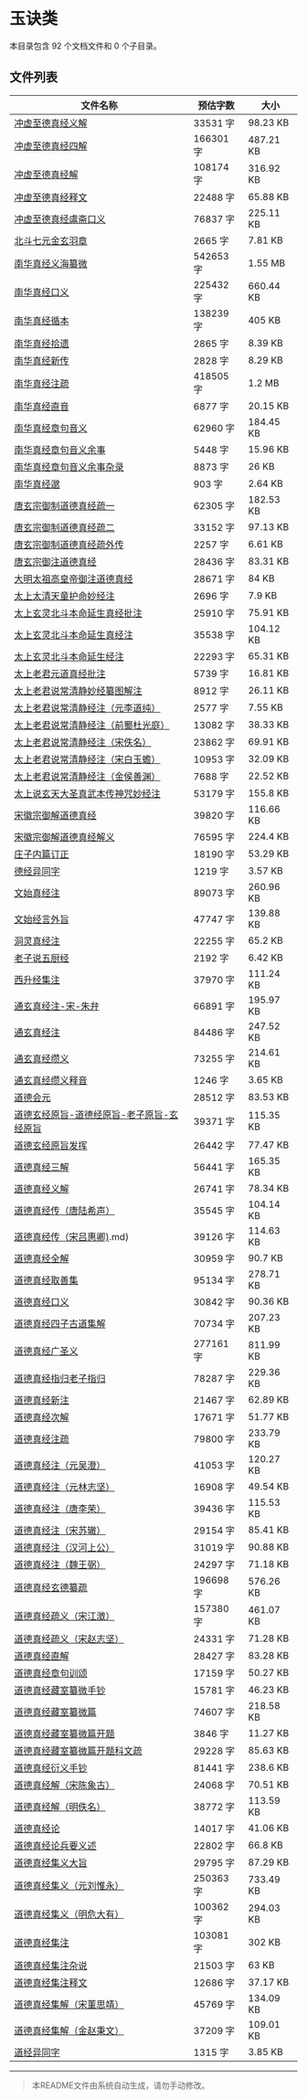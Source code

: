 # 玉诀类

本目录包含 92 个文档文件和 0 个子目录。

## 文件列表

| 文件名称 | 预估字数 | 大小 |
|---------|---------|------|
| [冲虚至德真经义解](道藏/正统道藏洞神部/玉诀类/冲虚至德真经义解.md) | 33531 字 | 98.23 KB |
| [冲虚至德真经四解](道藏/正统道藏洞神部/玉诀类/冲虚至德真经四解.md) | 166301 字 | 487.21 KB |
| [冲虚至德真经解](道藏/正统道藏洞神部/玉诀类/冲虚至德真经解.md) | 108174 字 | 316.92 KB |
| [冲虚至德真经释文](道藏/正统道藏洞神部/玉诀类/冲虚至德真经释文.md) | 22488 字 | 65.88 KB |
| [冲虚至德真经鬳斋口义](道藏/正统道藏洞神部/玉诀类/冲虚至德真经鬳斋口义.md) | 76837 字 | 225.11 KB |
| [北斗七元金玄羽章](道藏/正统道藏洞神部/玉诀类/北斗七元金玄羽章.md) | 2665 字 | 7.81 KB |
| [南华真经义海纂微](道藏/正统道藏洞神部/玉诀类/南华真经义海纂微.md) | 542653 字 | 1.55 MB |
| [南华真经口义](道藏/正统道藏洞神部/玉诀类/南华真经口义.md) | 225432 字 | 660.44 KB |
| [南华真经循本](道藏/正统道藏洞神部/玉诀类/南华真经循本.md) | 138239 字 | 405 KB |
| [南华真经拾遗](道藏/正统道藏洞神部/玉诀类/南华真经拾遗.md) | 2865 字 | 8.39 KB |
| [南华真经新传](道藏/正统道藏洞神部/玉诀类/南华真经新传.md) | 2828 字 | 8.29 KB |
| [南华真经注疏](道藏/正统道藏洞神部/玉诀类/南华真经注疏.md) | 418505 字 | 1.2 MB |
| [南华真经直音](道藏/正统道藏洞神部/玉诀类/南华真经直音.md) | 6877 字 | 20.15 KB |
| [南华真经章句音义](道藏/正统道藏洞神部/玉诀类/南华真经章句音义.md) | 62960 字 | 184.45 KB |
| [南华真经章句音义余事](道藏/正统道藏洞神部/玉诀类/南华真经章句音义余事.md) | 5448 字 | 15.96 KB |
| [南华真经章句音义余事杂录](道藏/正统道藏洞神部/玉诀类/南华真经章句音义余事杂录.md) | 8873 字 | 26 KB |
| [南华真经邈](道藏/正统道藏洞神部/玉诀类/南华真经邈.md) | 903 字 | 2.64 KB |
| [唐玄宗御制道德真经疏一](道藏/正统道藏洞神部/玉诀类/唐玄宗御制道德真经疏一.md) | 62305 字 | 182.53 KB |
| [唐玄宗御制道德真经疏二](道藏/正统道藏洞神部/玉诀类/唐玄宗御制道德真经疏二.md) | 33152 字 | 97.13 KB |
| [唐玄宗御制道德真经疏外传](道藏/正统道藏洞神部/玉诀类/唐玄宗御制道德真经疏外传.md) | 2257 字 | 6.61 KB |
| [唐玄宗御注道德真经](道藏/正统道藏洞神部/玉诀类/唐玄宗御注道德真经.md) | 28436 字 | 83.31 KB |
| [大明太祖高皇帝御注道德真经](道藏/正统道藏洞神部/玉诀类/大明太祖高皇帝御注道德真经.md) | 28671 字 | 84 KB |
| [太上太清天童护命妙经注](道藏/正统道藏洞神部/玉诀类/太上太清天童护命妙经注.md) | 2696 字 | 7.9 KB |
| [太上玄灵北斗本命延生真经批注](道藏/正统道藏洞神部/玉诀类/太上玄灵北斗本命延生真经批注.md) | 25910 字 | 75.91 KB |
| [太上玄灵北斗本命延生真经注](道藏/正统道藏洞神部/玉诀类/太上玄灵北斗本命延生真经注.md) | 35538 字 | 104.12 KB |
| [太上玄灵北斗本命延生经注](道藏/正统道藏洞神部/玉诀类/太上玄灵北斗本命延生经注.md) | 22293 字 | 65.31 KB |
| [太上老君元道真经批注](道藏/正统道藏洞神部/玉诀类/太上老君元道真经批注.md) | 5739 字 | 16.81 KB |
| [太上老君说常清静妙经纂图解注](道藏/正统道藏洞神部/玉诀类/太上老君说常清静妙经纂图解注.md) | 8912 字 | 26.11 KB |
| [太上老君说常清静经注（元李道纯）](道藏/正统道藏洞神部/玉诀类/太上老君说常清静经注（元李道纯）.md) | 2577 字 | 7.55 KB |
| [太上老君说常清静经注（前蜀杜光庭）](道藏/正统道藏洞神部/玉诀类/太上老君说常清静经注（前蜀杜光庭）.md) | 13082 字 | 38.33 KB |
| [太上老君说常清静经注（宋佚名）](道藏/正统道藏洞神部/玉诀类/太上老君说常清静经注（宋佚名）.md) | 23862 字 | 69.91 KB |
| [太上老君说常清静经注（宋白玉蟾）](道藏/正统道藏洞神部/玉诀类/太上老君说常清静经注（宋白玉蟾）.md) | 10953 字 | 32.09 KB |
| [太上老君说常清静经注（金侯善渊）](道藏/正统道藏洞神部/玉诀类/太上老君说常清静经注（金侯善渊）.md) | 7688 字 | 22.52 KB |
| [太上说玄天大圣真武本传神咒妙经注](道藏/正统道藏洞神部/玉诀类/太上说玄天大圣真武本传神咒妙经注.md) | 53179 字 | 155.8 KB |
| [宋徽宗御解道德真经](道藏/正统道藏洞神部/玉诀类/宋徽宗御解道德真经.md) | 39820 字 | 116.66 KB |
| [宋徽宗御解道德真经解义](道藏/正统道藏洞神部/玉诀类/宋徽宗御解道德真经解义.md) | 76595 字 | 224.4 KB |
| [庄子内篇订正](道藏/正统道藏洞神部/玉诀类/庄子内篇订正.md) | 18190 字 | 53.29 KB |
| [德经异同字](道藏/正统道藏洞神部/玉诀类/德经异同字.md) | 1219 字 | 3.57 KB |
| [文始真经注](道藏/正统道藏洞神部/玉诀类/文始真经注.md) | 89073 字 | 260.96 KB |
| [文始经言外旨](道藏/正统道藏洞神部/玉诀类/文始经言外旨.md) | 47747 字 | 139.88 KB |
| [洞灵真经注](道藏/正统道藏洞神部/玉诀类/洞灵真经注.md) | 22255 字 | 65.2 KB |
| [老子说五厨经](道藏/正统道藏洞神部/玉诀类/老子说五厨经.md) | 2192 字 | 6.42 KB |
| [西升经集注](道藏/正统道藏洞神部/玉诀类/西升经集注.md) | 37970 字 | 111.24 KB |
| [通玄真经注-宋-朱弁](道藏/正统道藏洞神部/玉诀类/通玄真经注-宋-朱弁.md) | 66891 字 | 195.97 KB |
| [通玄真经注](道藏/正统道藏洞神部/玉诀类/通玄真经注.md) | 84486 字 | 247.52 KB |
| [通玄真经缵义](道藏/正统道藏洞神部/玉诀类/通玄真经缵义.md) | 73255 字 | 214.61 KB |
| [通玄真经缵义释音](道藏/正统道藏洞神部/玉诀类/通玄真经缵义释音.md) | 1246 字 | 3.65 KB |
| [道德会元](道藏/正统道藏洞神部/玉诀类/道德会元.md) | 28512 字 | 83.53 KB |
| [道德玄经原旨-道德经原旨-老子原旨-玄经原旨](道藏/正统道藏洞神部/玉诀类/道德玄经原旨-道德经原旨-老子原旨-玄经原旨.md) | 39371 字 | 115.35 KB |
| [道德玄经原旨发挥](道藏/正统道藏洞神部/玉诀类/道德玄经原旨发挥.md) | 26442 字 | 77.47 KB |
| [道德真经三解](道藏/正统道藏洞神部/玉诀类/道德真经三解.md) | 56441 字 | 165.35 KB |
| [道德真经义解](道藏/正统道藏洞神部/玉诀类/道德真经义解.md) | 26741 字 | 78.34 KB |
| [道德真经传（唐陆希声）](道藏/正统道藏洞神部/玉诀类/道德真经传（唐陆希声）.md) | 35545 字 | 104.14 KB |
| [道德真经传（宋吕惠卿)](道藏/正统道藏洞神部/玉诀类/道德真经传（宋吕惠卿).md) | 39126 字 | 114.63 KB |
| [道德真经全解](道藏/正统道藏洞神部/玉诀类/道德真经全解.md) | 30959 字 | 90.7 KB |
| [道德真经取善集](道藏/正统道藏洞神部/玉诀类/道德真经取善集.md) | 95134 字 | 278.71 KB |
| [道德真经口义](道藏/正统道藏洞神部/玉诀类/道德真经口义.md) | 30842 字 | 90.36 KB |
| [道德真经四子古道集解](道藏/正统道藏洞神部/玉诀类/道德真经四子古道集解.md) | 70734 字 | 207.23 KB |
| [道德真经广圣义](道藏/正统道藏洞神部/玉诀类/道德真经广圣义.md) | 277161 字 | 811.99 KB |
| [道德真经指归老子指归](道藏/正统道藏洞神部/玉诀类/道德真经指归老子指归.md) | 78287 字 | 229.36 KB |
| [道德真经新注](道藏/正统道藏洞神部/玉诀类/道德真经新注.md) | 21467 字 | 62.89 KB |
| [道德真经次解](道藏/正统道藏洞神部/玉诀类/道德真经次解.md) | 17671 字 | 51.77 KB |
| [道德真经注疏](道藏/正统道藏洞神部/玉诀类/道德真经注疏.md) | 79800 字 | 233.79 KB |
| [道德真经注（元吴澄）](道藏/正统道藏洞神部/玉诀类/道德真经注（元吴澄）.md) | 41053 字 | 120.27 KB |
| [道德真经注（元林志坚）](道藏/正统道藏洞神部/玉诀类/道德真经注（元林志坚）.md) | 16908 字 | 49.54 KB |
| [道德真经注（唐李荣）](道藏/正统道藏洞神部/玉诀类/道德真经注（唐李荣）.md) | 39436 字 | 115.53 KB |
| [道德真经注（宋苏辙）](道藏/正统道藏洞神部/玉诀类/道德真经注（宋苏辙）.md) | 29154 字 | 85.41 KB |
| [道德真经注（汉河上公）](道藏/正统道藏洞神部/玉诀类/道德真经注（汉河上公）.md) | 31019 字 | 90.88 KB |
| [道德真经注（魏王弼）](道藏/正统道藏洞神部/玉诀类/道德真经注（魏王弼）.md) | 24297 字 | 71.18 KB |
| [道德真经玄德纂疏](道藏/正统道藏洞神部/玉诀类/道德真经玄德纂疏.md) | 196698 字 | 576.26 KB |
| [道德真经疏义（宋江澂）](道藏/正统道藏洞神部/玉诀类/道德真经疏义（宋江澂）.md) | 157380 字 | 461.07 KB |
| [道德真经疏义（宋赵志坚）](道藏/正统道藏洞神部/玉诀类/道德真经疏义（宋赵志坚）.md) | 24331 字 | 71.28 KB |
| [道德真经直解](道藏/正统道藏洞神部/玉诀类/道德真经直解.md) | 28427 字 | 83.28 KB |
| [道德真经章句训颂](道藏/正统道藏洞神部/玉诀类/道德真经章句训颂.md) | 17159 字 | 50.27 KB |
| [道德真经藏室纂微手钞](道藏/正统道藏洞神部/玉诀类/道德真经藏室纂微手钞.md) | 15781 字 | 46.23 KB |
| [道德真经藏室纂微篇](道藏/正统道藏洞神部/玉诀类/道德真经藏室纂微篇.md) | 74607 字 | 218.58 KB |
| [道德真经藏室纂微篇开题](道藏/正统道藏洞神部/玉诀类/道德真经藏室纂微篇开题.md) | 3846 字 | 11.27 KB |
| [道德真经藏室纂微篇开题科文疏](道藏/正统道藏洞神部/玉诀类/道德真经藏室纂微篇开题科文疏.md) | 29228 字 | 85.63 KB |
| [道德真经衍义手钞](道藏/正统道藏洞神部/玉诀类/道德真经衍义手钞.md) | 81441 字 | 238.6 KB |
| [道德真经解（宋陈象古）](道藏/正统道藏洞神部/玉诀类/道德真经解（宋陈象古）.md) | 24068 字 | 70.51 KB |
| [道德真经解（明佚名）](道藏/正统道藏洞神部/玉诀类/道德真经解（明佚名）.md) | 38772 字 | 113.59 KB |
| [道德真经论](道藏/正统道藏洞神部/玉诀类/道德真经论.md) | 14017 字 | 41.06 KB |
| [道德真经论兵要义述](道藏/正统道藏洞神部/玉诀类/道德真经论兵要义述.md) | 22802 字 | 66.8 KB |
| [道德真经集义大旨](道藏/正统道藏洞神部/玉诀类/道德真经集义大旨.md) | 29795 字 | 87.29 KB |
| [道德真经集义（元刘惟永）](道藏/正统道藏洞神部/玉诀类/道德真经集义（元刘惟永）.md) | 250363 字 | 733.49 KB |
| [道德真经集义（明危大有）](道藏/正统道藏洞神部/玉诀类/道德真经集义（明危大有）.md) | 100362 字 | 294.03 KB |
| [道德真经集注](道藏/正统道藏洞神部/玉诀类/道德真经集注.md) | 103081 字 | 302 KB |
| [道德真经集注杂说](道藏/正统道藏洞神部/玉诀类/道德真经集注杂说.md) | 21503 字 | 63 KB |
| [道德真经集注释文](道藏/正统道藏洞神部/玉诀类/道德真经集注释文.md) | 12686 字 | 37.17 KB |
| [道德真经集解（宋董思靖）](道藏/正统道藏洞神部/玉诀类/道德真经集解（宋董思靖）.md) | 45769 字 | 134.09 KB |
| [道德真经集解（金赵秉文）](道藏/正统道藏洞神部/玉诀类/道德真经集解（金赵秉文）.md) | 37209 字 | 109.01 KB |
| [道经异同字](道藏/正统道藏洞神部/玉诀类/道经异同字.md) | 1315 字 | 3.85 KB |

---

> 本README文件由系统自动生成，请勿手动修改。
